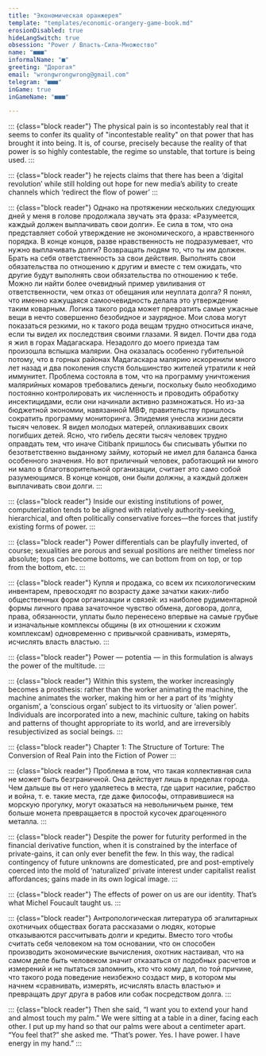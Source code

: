 ```yaml
---
title: "Экономическая оранжерея"
template: "templates/economic-orangery-game-book.md" 
erosionDisabled: true
hideLangSwitch: true
obsession: "Power / Власть-Сила-Множество"
name: "■■■"
informalName: "■"
greeting: "Дорогая"
email: "wrongwrongwrong@gmail.com"
telegram: "■■■"
inGame: true
inGameName: "■■■"

---
```


::: {class="block reader"}
The physical pain is so incontestably real that it seems to confer its quality of "incontestable reality" on that power that has brought it into being. It is, of course, precisely because the reality of that power is so highly contestable, the regime so unstable, that torture is being used.
:::

::: {class="block reader"}
he rejects claims that there has been a ‘digital revolution’ while still holding out hope for new media’s ability to create channels which ‘redirect the flow of power’
:::

::: {class="block reader"}
Однако на протяжении нескольких следующих дней у меня в голове продолжала звучать эта фраза: «Разумеется, каждый должен выплачивать свои долги». Ее сила в том, что она представляет собой утверждение не экономического, а нравственного порядка. В конце концов, разве нравственность не подразумевает, что нужно выплачивать долги? Возвращать людям то, что ты им должен. Брать на себя ответственность за свои действия. Выполнять свои обязательства по отношению к другим и вместе с тем ожидать, что другие будут выполнять свои обязательства по отношению к тебе. Можно ли найти более очевидный пример увиливания от ответственности, чем отказ от обещания или неуплата долга? Я понял, что именно кажущаяся самоочевидность делала это утверждение таким коварным. Логика такого рода может превратить самые ужасные вещи в нечто совершенно безобидное и заурядное. Мои слова могут показаться резкими, но к такого рода вещам трудно относиться иначе, если ты видел их последствия своими глазами. Я видел. Почти два года я жил в горах Мадагаскара. Незадолго до моего приезда там произошла вспышка малярии. Она оказалась особенно губительной потому, что в горных районах Мадагаскара малярию искоренили много лет назад и два поколения спустя большинство жителей утратили к ней иммунитет. Проблема состояла в том, что на программу уничтожения малярийных комаров требовались деньги, поскольку было необходимо постоянно контролировать их численность и проводить обработку инсектицидами, если они начинали активно размножаться. Но из-за бюджетной экономии, навязанной МВФ, правительству пришлось сократить программу мониторинга. Эпидемия унесла жизни десяти тысяч человек. Я видел молодых матерей, оплакивавших своих погибших детей. Ясно, что гибель десяти тысяч человек трудно оправдать тем, что иначе Citibank пришлось бы списывать убытки по безответственно выданному займу, который не имел для баланса банка особенного значения. Но вот приличный человек, работающий ни много ни мало в благотворительной организации, считает это само собой разумеющимся. В конце концов, они были должны, а каждый должен выплачивать свои долги.
:::

::: {class="block reader"}
Inside our existing institutions of power, computerization tends to be aligned with relatively authority-seeking, hierarchical, and often politically conservative forces—the forces that justify existing forms of power.
:::

::: {class="block reader"}
Power differentials can be playfully inverted, of course; sexualities are porous and sexual positions are neither timeless nor absolute; tops can become bottoms, we can bottom from on top, or top from the bottom, etc. 
:::

::: {class="block reader"}
Купля и продажа, со всем их психологическим инвентарем, превосходят по возрасту даже зачатки каких-либо общественных форм организации и связей: из наиболее рудиментарной формы личного права зачаточное чувство обмена, договора, долга, права, обязанности, уплаты было перенесено впервые на самые грубые и изначальные комплексы общины (в их отношении к схожим комплексам) одновременно с привычкой сравнивать, измерять, исчислять власть властью.
:::

::: {class="block reader"}
Power — potentia — in this formulation is always the power of the multitude.
:::

::: {class="block reader"}
Within this system, the worker increasingly becomes a prosthesis: rather than the worker animating the machine, the machine animates the worker, making him or her a part of its ‘mighty organism’, a ‘conscious organ’ subject to its virtuosity or ‘alien power’. Individuals are incorporated into a new, machinic culture, taking on habits and patterns of thought appropriate to its world, and are irreversibly resubjectivized as social beings.
:::

::: {class="block reader"}
Chapter 1: The Structure of Torture: The Conversion of Real Pain into the Fiction of Power
:::

::: {class="block reader"}
Проблема в том, что такая коллективная сила не может быть безграничной. Она действует лишь в пределах города. Чем дальше вы от него удаляетесь в места, где царит насилие, рабство и война, т. е. такие места, где даже философы, отправившиеся на морскую прогулку, могут оказаться на невольничьем рынке, тем больше монета превращается в простой кусочек драгоценного металла.
:::

::: {class="block reader"}
Despite the power for futurity performed in the financial derivative function, when it is constrained by the interface of private-gains, it can only ever benefit the few. In this way, the radical contingency of future unknowns are domesticated, pre and post-emptively coerced into the mold of ‘naturalized’ private interest under capitalist realist affordances; gains made in its own logical image.
:::

::: {class="block reader"}
The effects of power on us are our identity. That’s what Michel Foucault taught us.
:::

::: {class="block reader"}
Антропологическая литература об эгалитарных охотничьих обществах богата рассказами о людях, которые отказываются рассчитывать долги и кредиты. Вместо того чтобы считать себя человеком на том основании, что он способен производить экономические вычисления, охотник настаивал, что на самом деле быть человеком значит отказаться от подобных расчетов и измерений и не пытаться запомнить, кто что кому дал, по той причине, что такого рода поведение неизбежно создаст мир, в котором мы начнем «сравнивать, измерять, исчислять власть властью» и превращать друг друга в рабов или собак посредством долга.
:::

::: {class="block reader"}
Then she said, “I want you to extend your hand and almost touch my palm.” We were sitting at a table in a diner, facing each other. I put up my hand so that our palms were about a centimeter apart. “You feel that?” she asked me. “That’s power. Yes. I have power. I have energy in my hand.”
:::
